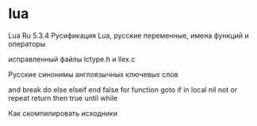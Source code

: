 # lua
Lua Ru 5.3.4 Русификация Lua, русские переменные, имена функций и операторы

исправленный файлы lctype.h и llex.c

Русские синонимы англоязычных ключевых слов

and
break
do
else
elseif
end
false
for
function
goto
if
in
local
nil
not
or
repeat
return
then
true
until
while

Как скомпилировать исходники
